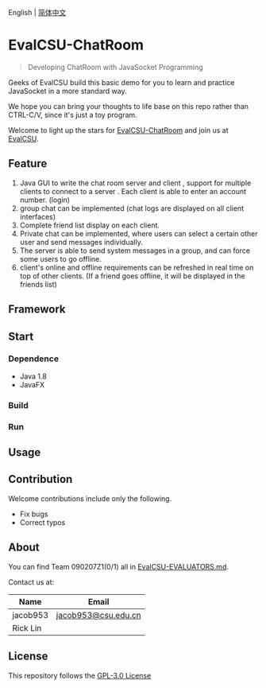 English | [简体中文](global/README-zh.md)

# EvalCSU-ChatRoom

> Developing ChatRoom with JavaSocket Programming

Geeks of EvalCSU build this basic demo for you to learn and practice JavaSocket in a more standard way.

We hope you can bring your thoughts to life base on this repo rather than CTRL-C/V, since it's just a toy program.

Welcome to light up the stars for [EvalCSU-ChatRoom](https://github.com/EvalCSU/evalcsu-chatroom) and join us at [EvalCSU](https://github.com/Jacob953/evalcsu).

## Feature

1. Java GUI to write the chat room server and client , support for multiple clients to connect to a server . Each client is able to enter an account number. (login)
2. group chat can be implemented (chat logs are displayed on all client interfaces)
3. Complete friend list display on each client.
4. Private chat can be implemented, where users can select a certain other user and send messages individually.
5. The server is able to send system messages in a group, and can force some users to go offline.
6. client's online and offline requirements can be refreshed in real time on top of other clients. (If a friend goes offline, it will be displayed in the friends list)

## Framework
<!-- Describe framework of the program -->

## Start

### Dependence

- Java 1.8
- JavaFX

### Build
<!-- How to build the program -->

### Run
<!-- How to run the program -->

## Usage
<!-- How to use the program -->

## Contribution

Welcome contributions include only the following.
- Fix bugs
- Correct typos

## About

You can find Team 090207Z1(0/1) all in [EvalCSU-EVALUATORS.md](https://github.com/Jacob953/evalcsu/blob/main/global/EVALUATOR.md).

Contact us at:

| Name          | Email               |
|---------------|---------------------|
| jacob953      | jacob953@csu.edu.cn |
| Rick Lin      |                     |

## License

This repository follows the [GPL-3.0 License](LICENSE)

